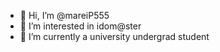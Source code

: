 - 👋 Hi, I’m @mareiP555
- 👀 I’m interested in idom@ster
- 🌱 I’m currently a university undergrad student
<!---
- 💞️ I’m looking to collaborate on ...
- 📫 How to reach me ...
- 😄 Pronouns: ...
- ⚡ Fun fact: ...


mareiP555/mareiP555 is a ✨ special ✨ repository because its `README.md` (this file) appears on your GitHub profile.
You can click the Preview link to take a look at your changes.
--->

